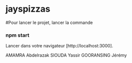 # jayspizzas
 
#Pour lancer le projet, lancer la commande 

### npm start

Lancer dans votre navigateur [http://localhost:3000].


AMAMRA Abdelrazak
SIOUDA Yassir
GOORANSING Jérémy